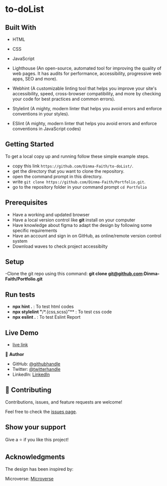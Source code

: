 # to-doList

## Built With

- HTML

- CSS

- JavaScript

- Lighthouse (An open-source, automated tool for improving the quality of web pages. It has audits    for performance, accessibility, progressive web apps, SEO and more).

- Webhint (A customizable linting tool that helps you improve your site's accessibility, speed, cross-browser compatibility, and more by checking your code for best practices and common errors).

- Stylelint (A mighty, modern linter that helps you avoid errors and enforce conventions in your styles).

- ESlint (A mighty, modern linter that helps you avoid errors and enforce conventions in JavaScript codes)


## Getting Started

To get a local copy up and running follow these simple example steps.

- copy this link `https://github.com/Dinma-Faith/to-doList/`.
- get the directory that you want to clone the repository.
- open the command prompt in this directory.
- write `git clone https://github.com/Dinma-Faith/Portfolio.git`.
- go to the repository folder in your command prompt `cd Portfolio`


## Prerequisites

- Have a working and updated browser
- Have a local version control like **git** install on your computer
- Have knowledge about figma to adapt the design by following some specific requirements
- Have an account and sign in on GitHub, as  online/remote version control system
- Download waves to check project accessibilty

## Setup

-Clone the git repo using this command: **git clone git@github.com:Dinma-Faith/Portfolio.git**

## Run tests

- **npx hint .** : To test html codes
- **npx stylelint "**/\*.{css,scss}"\*\* : To test css code
- **npx eslint .** : To test Eslint Report

## Live Demo
- [live link](https://github.com/Dinma-Faith/to-doList)

👤 **Author**

- GitHub: [@githubhandle](https://github.com/Dinma-Faith)
- Twitter: [@twitterhandle](https://twitter.com/paul_dinma)
- LinkedIn: [LinkedIn](https://linkedin.com/in/chidinma-faith)


## 🤝 Contributing

Contributions, issues, and feature requests are welcome!

Feel free to check the [issues page](../../issues/).

## Show your support

Give a ⭐️ if you like this project!

## Acknowledgments

The design has been inspired by:

Microverse: [Microverse](https://www.microverse.org)
